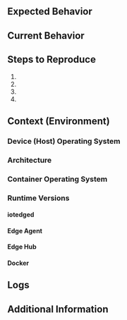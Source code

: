 <!--
Hi there! Thank you for discovering and submitting an issue!

A potentially helpful troubleshooting guide may be found at our [Common issues and resolutions](https://docs.microsoft.com/en-us/azure/iot-edge/troubleshoot) page.
Note: please use your Azure subscription if you need to share any information from your Azure subscription such as connection strings, service names (IoTHub, Provisioning), etc.

Need Support?
* Have a feature request? Please post it on [User Voice](https://feedback.azure.com/forums/907045-azure-iot-edge) to help us prioritize.
* Have a technical question? Ask on [Stack Overflow](https://stackoverflow.com/questions/tagged/azure-iot-edge) with tag "azure-iot-edge".
* Need Support? Every customer with an active Azure subscription has access to [support](https://docs.microsoft.com/en-us/azure/azure-supportability/how-to-create-azure-support-request) with guaranteed response time.  Consider submitting a ticket and get assistance from the Microsoft support team.
-->

<!--- Provide a general summary of the issue in the Title above -->

## Expected Behavior
<!--- Tell us what should happen -->

## Current Behavior
<!--- Tell us what happens instead of the expected behavior -->

## Steps to Reproduce
<!-- Provide a detailed set of steps to reproduce the bug. -->
1.
2.
3.
4.

## Context (Environment)

### Device (Host) Operating System
<!-- Ubuntu 16.04, Ubuntu 18.04, Windows IoT Core, etc. -->

### Architecture
<!-- amd64, arm32, etc. -->

### Container Operating System
<!-- Linux containers, Windows containers -->

### Runtime Versions

#### iotedged
<!-- Run `iotedge version` -->

#### Edge Agent
<!-- Image tag (i.e. 1.0.0) -->

#### Edge Hub
<!-- Image tag (i.e. 1.0.0) -->

#### Docker
<!-- Run `docker version` -->

## Logs
<!-- Please share as many logs as possible. This will help debugging -->
<!-- Follow [diagnostic steps](https://docs.microsoft.com/en-us/azure/iot-edge/troubleshoot#standard-diagnostic-steps) to help extract useful information. -->
<!-- If logs are long, considering putting them in a [gist](https://gist.github.com/) and adding the link here. This helps keep this issue report smaller. -->
<!-- Don't forget to remove any connection string information! -->

## Additional Information
<!-- Please provide any additional information that may be helpful in understanding the issue. -->
